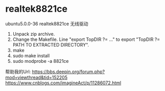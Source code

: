 # realtek8821ce
ubuntu5.0.0-36 realtek8821ce 无线驱动

1. Unpack zip archive.
2. Change the Makefile. Line "export TopDIR ?= ..." to export "TopDIR ?= PATH TO EXTRACTED DIRECTORY".
3. make
4. sudo make install
5. sudo modprobe -a 8821ce

帮助我的Url:
https://bbs.deepin.org/forum.php?mod=viewthread&tid=152205
https://www.cnblogs.com/imagineAct/p/11286072.html
